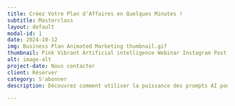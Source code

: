 ```yaml
---
title: Créez Votre Plan d'Affaires en Quelques Minutes !
subtitle: Masterclass
layout: default
modal-id: 1
date: 2024-10-12
img: Business Plan Animated Marketing thumbnail.gif
thumbnail: Pink Vibrant Artificial intelligence Webinar Instagram Post.gif
alt: image-alt
project-date: Nous contacter
client: Réserver
category: S'abonner
description: Découvrez comment utiliser la puissance des prompts AI pour rédiger un plan d'affaires complet et structuré en un temps record. Cette masterclass vous offre des techniques innovantes pour générer des idées, structurer votre plan et peaufiner chaque détail grâce à l'IA. Plus de perte de temps, lancez-vous dans l'entrepreneuriat dès aujourd'hui avec un plan solide et percutant.

---
```

